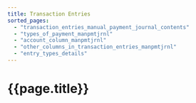 ```yaml
---
title: Transaction Entries
sorted_pages:
  - "transaction_entries_manual_payment_journal_contents"
  - "types_of_payment_manpmtjrnl"
  - "account_column_manpmtjrnl"
  - "other_columns_in_transaction_entries_manpmtjrnl"
  - "entry_types_details"
---
```

# {{page.title}}
